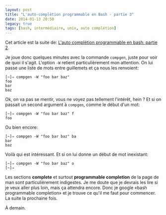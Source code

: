 ```yaml
---
layout: post
title: "L'auto-complétion programmable en Bash - partie 3"
date: 2014-01-13 20:50
legacy: true
tags: [bash, intermédiaire, unix, auto complétion]
---
```




Cet article est la suite de:
[L'auto complétion programmable en bash: partie 2](http://lkdjiin.github.io/blog/2014/01/11/lauto-completion-en-bash-partie-2/).

Je joue donc quelques minutes avec la commande `compgen`, juste pour voir
de quoi il s'agit. L'option `-W` retient particulièrement mon attention.
On lui passe une liste de mots entre guillemets et ça nous les renvoient:

    [~]⇒ compgen -W "foo bar baz"
    foo
    bar
    baz

<!-- more -->

Ok, on va pas se mentir, vous ne voyez pas tellement l'intérêt, hein ?
Et si on passait un second argument à `compgen`, comme le début d'un
mot:

    [~]⇒ compgen -W "foo bar baz" f
    foo

Ou bien encore:

    [~]⇒ compgen -W "foo bar baz" ba
    bar
    baz

Voilà qui est intéressant. Et si on lui donne un début de mot inexistant:

    [~]⇒ compgen -W "foo bar baz" o
    [~]⇒ 

Les sections **complete** et surtout **programmable completion** de la page
de man sont particulièrement indigestes. Je me doute que je devrais les lire
si je veux aller plus loin, mais ça attendra encore.
Donc je google «bash programmable completion» et je trouve ce qu'il me faut pour
commencer. La suite la prochaine fois.



À demain.




